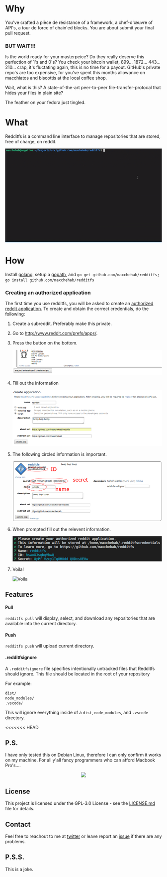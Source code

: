# Why

You've crafted a pièce de résistance of a framework, a chef-d'œuvre of API's, a tour de force of chain'ed blocks.
You are about submit your final pull request.

### BUT WAIT!!!

Is the world ready for your masterpeice?
Do they really deserve this perfection of 1's and 0's? You check your bitcoin wallet, 899... 1872... 443... 210...
crap, it's fluctating again, this is no time for a payout. GitHub's private repo's are too expensive, for you've spent this months
allowance on macchiatos and biscottis at the local coffee shop.

Wait, what is this? A state-of-the-art peer-to-peer file-transfer-protocal that hides your files in plain site?

The feather on your fedora just tingled.

# What

Redditfs is a command line interface to manage repositories that are stored, free of charge, on reddit.

<p align="center">
  <img src="https://github.com/maxchehab/redditfs/blob/master/images/demo.gif?raw=true" />
</p>

# How

Install [golang](https://golang.org/dl/), setup a [gopath](https://github.com/golang/go/wiki/SettingGOPATH), and `go get github.com/maxchehab/redditfs; go install github.com/maxchehab/redditfs`

### Creating an authorized application

The first time you use redditfs, you will be asked to create an [authorized reddit application](https://www.reddit.com/prefs/apps/).
To create and obtain the correct credentials, do the following:

1.  Create a subreddit. Preferably make this private.
2.  Go to http://www.reddit.com/prefs/apps/.
3.  Press the button on the bottom.

    ![Press the button on the bottom](https://github.com/maxchehab/redditfs/blob/master/images/image1.png?raw=true)

4.  Fill out the information

    ![Fill out the information](https://github.com/maxchehab/redditfs/blob/master/images/image2.png?raw=true)

5.  The following circled information is important.

    ![The following circled information is important](https://github.com/maxchehab/redditfs/blob/master/images/image3.png?raw=true)

6.  When prompted fill out the relevent information.

    ![When prompted fill out the relevent information](https://github.com/maxchehab/redditfs/blob/master/images/image4.png?raw=true)

7.  Voila!

    ![Voila](https://media.giphy.com/media/5heSxZbRPE2Ee6QaDi/giphy.gif)

## Features

#### Pull

`redditfs pull` will display, select, and download any repositories that are available into the current directory.

#### Push

`redditfs push` will upload current directory.

#### .redditfsignore

A `.redditfsignore` file specifies intentionally untracked files that Redditfs should ignore. This file should be located in the root of your repository

For example:

```git
dist/
node_modules/
.vscode/
```

This will ignore everything inside of a `dist`, `node_modules`, and `.vscode` directory.

<<<<<<< HEAD

## P.S.

I have only tested this on Debian Linux, therefore I can only confirm it works on my machine. For all y'all fancy programmers who can afford Macbook Pro's....

<p align="center">
  <img src="https://media.giphy.com/media/3ohA2ZD9EkeK2AyfdK/giphy.gif" width="450px" />
</p>

## License

This project is licensed under the GPL-3.0 License - see the [LICENSE.md](LICENSE.md) file for details.

## Contact

Feel free to reachout to me at [twitter](https://twitter.com/maxchehab) or leave report an [issue](https://github.com/maxchehab/redditfs/issues) if there are any problems.


## P.S.S.
This is a joke.
